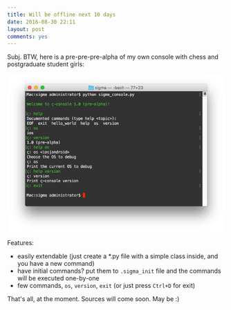 ```yaml
---
title: Will be offline next 10 days
date: 2016-08-30 22:11
layout: post
comments: yes
---
```


Subj. BTW, here is a pre-pre-pre-alpha of my own console with chess and postgraduate student girls:

![](/images/2016-08-30-sigma_console_pre_alpha.png)<!-- more -->

Features:

* easily extendable (just create a *.py file with a simple class inside, and you have a new command)
* have initial commands? put them to `.sigma_init` file and the commands will be executed one-by-one
* few commands, `os`, `version`, `exit` (or just press `Ctrl+D` for exit)

That's all, at the moment. Sources will come soon. May be :)
